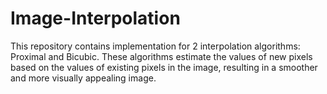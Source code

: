 # Image-Interpolation
This repository contains implementation for 2 interpolation algorithms: Proximal and Bicubic. These algorithms estimate the values of new pixels based on the values of existing pixels in the image, resulting in a smoother and more visually appealing image.
